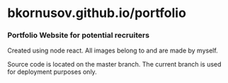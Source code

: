 # bkornusov.github.io/portfolio

### Portfolio Website for potential recruiters

Created using node react.
All images belong to and are made by myself.

Source code is located on the master branch. The current branch is used for deployment purposes only.
